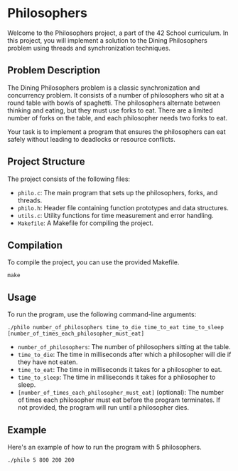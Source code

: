 # Philosophers

Welcome to the Philosophers project, a part of the 42 School curriculum. In this project, you will implement a solution to the Dining Philosophers problem using threads and synchronization techniques.

## Problem Description

The Dining Philosophers problem is a classic synchronization and concurrency problem. It consists of a number of philosophers who sit at a round table with bowls of spaghetti. The philosophers alternate between thinking and eating, but they must use forks to eat. There are a limited number of forks on the table, and each philosopher needs two forks to eat.

Your task is to implement a program that ensures the philosophers can eat safely without leading to deadlocks or resource conflicts.

## Project Structure

The project consists of the following files:

- `philo.c`: The main program that sets up the philosophers, forks, and threads.
- `philo.h`: Header file containing function prototypes and data structures.
- `utils.c`: Utility functions for time measurement and error handling.
- `Makefile`: A Makefile for compiling the project.

## Compilation

To compile the project, you can use the provided Makefile.
```shell
make
```

## Usage

To run the program, use the following command-line arguments:
```shell
./philo number_of_philosophers time_to_die time_to_eat time_to_sleep [number_of_times_each_philosopher_must_eat]

```

- `number_of_philosophers`: The number of philosophers sitting at the table.
- `time_to_die`: The time in milliseconds after which a philosopher will die if they have not eaten.
- `time_to_eat`: The time in milliseconds it takes for a philosopher to eat.
- `time_to_sleep`: The time in milliseconds it takes for a philosopher to sleep.
- `[number_of_times_each_philosopher_must_eat]` (optional): The number of times each philosopher must eat before the program terminates. If not provided, the program will run until a philosopher dies.

## Example

Here's an example of how to run the program with 5 philosophers.
```shell
./philo 5 800 200 200

```
